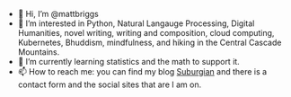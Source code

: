 - 👋 Hi, I’m @mattbriggs
- 👀 I’m interested in Python, Natural Langauge Processing, Digital Humanities, novel writing, writing and composition, cloud computing, Kubernetes, Bhuddism, mindfulness, and hiking in the Central Cascade Mountains.
- 🌱 I’m currently learning statistics and the math to support it.
- 📫 How to reach me: you can find my blog [Suburgian](http://www.suburgian.com/about/) and there is a contact form and the social sites that are I am on.

<!---
mattbriggs/mattbriggs is a ✨ special ✨ repository because its `README.md` (this file) appears on your GitHub profile.
You can click the Preview link to take a look at your changes.
--->
